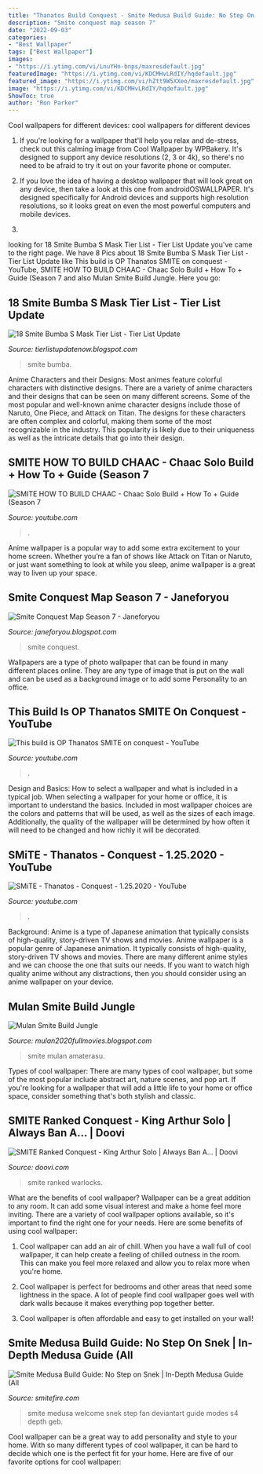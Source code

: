 ```yaml
---
title: "Thanatos Build Conquest - Smite Medusa Build Guide: No Step On Snek"
description: "Smite conquest map season 7"
date: "2022-09-03"
categories:
- "Best Wallpaper"
tags: ["Best Wallpaper"]
images:
- "https://i.ytimg.com/vi/LnuYHn-bnps/maxresdefault.jpg"
featuredImage: "https://i.ytimg.com/vi/KDCMHvLRdIY/hqdefault.jpg"
featured_image: "https://i.ytimg.com/vi/hZtt9W5XXeo/maxresdefault.jpg"
image: "https://i.ytimg.com/vi/KDCMHvLRdIY/hqdefault.jpg"
ShowToc: true
author: "Ron Parker"
---
```



Cool wallpapers for different devices:
cool wallpapers for different devices 

1. If you're looking for a wallpaper that'll help you relax and de-stress, check out this calming image from Cool Wallpaper by WPBakery. It's designed to support any device resolutions (2, 3 or 4k), so there's no need to be afraid to try it out on your favorite phone or computer.

2. If you love the idea of having a desktop wallpaper that will look great on any device, then take a look at this one from androidOSWALLPAPER. It's designed specifically for Android devices and supports high resolution resolutions, so it looks great on even the most powerful computers and mobile devices.

3.

	

		
looking for 18 Smite Bumba S Mask Tier List - Tier List Update you've came to the right page. We have 8 Pics about 18 Smite Bumba S Mask Tier List - Tier List Update like This build is OP Thanatos SMITE on conquest - YouTube, SMITE HOW TO BUILD CHAAC - Chaac Solo Build + How To + Guide (Season 7 and also Mulan Smite Build Jungle. Here you go:
		
    
## 18 Smite Bumba S Mask Tier List - Tier List Update

<img loading=lazy src="https://i.ytimg.com/vi/hZtt9W5XXeo/maxresdefault.jpg" onerror="this.onerror=null;this.src='https://tse2.mm.bing.net/th?id=OIP.U5SM0F-XrdbirYLrMe-UtAHaEK&amp;pid=15.1';" alt="18 Smite Bumba S Mask Tier List - Tier List Update">

_Source: tierlistupdatenow.blogspot.com_

>smite bumba. 

	

Anime Characters and their Designs: Most animes feature colorful characters with distinctive designs.
There are a variety of anime characters and their designs that can be seen on many different screens. Some of the most popular and well-known anime character designs include those of Naruto, One Piece, and Attack on Titan. The designs for these characters are often complex and colorful, making them some of the most recognizable in the industry. This popularity is likely due to their uniqueness as well as the intricate details that go into their design.

    
## SMITE HOW TO BUILD CHAAC - Chaac Solo Build + How To + Guide (Season 7

<img loading=lazy src="https://i.ytimg.com/vi/LnuYHn-bnps/maxresdefault.jpg" onerror="this.onerror=null;this.src='https://tse3.mm.bing.net/th?id=OIP.BO1UgvzSdmz5_XeaxMrhswHaEK&amp;pid=15.1';" alt="SMITE HOW TO BUILD CHAAC - Chaac Solo Build + How To + Guide (Season 7">

_Source: youtube.com_

>. 

	

Anime wallpaper is a popular way to add some extra excitement to your home screen. Whether you’re a fan of shows like Attack on Titan or Naruto, or just want something to look at while you sleep, anime wallpaper is a great way to liven up your space.

    
## Smite Conquest Map Season 7 - Janeforyou

<img loading=lazy src="https://squadstate.com/wp-content/uploads/2020/02/Smite-screenshot.png" onerror="this.onerror=null;this.src='https://tse4.mm.bing.net/th?id=OIP.v54XQ7oYjhcJnzQ_ekiMHgHaJK&amp;pid=15.1';" alt="Smite Conquest Map Season 7 - Janeforyou">

_Source: janeforyou.blogspot.com_

>smite conquest. 

	



Wallpapers are a type of photo wallpaper that can be found in many different places online. They are any type of image that is put on the wall and can be used as a background image or to add some Personality to an office.

    
## This Build Is OP Thanatos SMITE On Conquest - YouTube

<img loading=lazy src="https://i.ytimg.com/vi/_AOTwzLC7Cg/maxresdefault.jpg" onerror="this.onerror=null;this.src='https://tse2.mm.bing.net/th?id=OIP.2Mx8-R-E5MvXQLCiJlavkAHaEK&amp;pid=15.1';" alt="This build is OP Thanatos SMITE on conquest - YouTube">

_Source: youtube.com_

>. 

	

Design and Basics: How to select a wallpaper and what is included in a typical job.
When selecting a wallpaper for your home or office, it is important to understand the basics. Included in most wallpaper choices are the colors and patterns that will be used, as well as the sizes of each image. Additionally, the quality of the wallpaper will be determined by how often it will need to be changed and how richly it will be decorated.

    
## SMiTE - Thanatos - Conquest - 1.25.2020 - YouTube

<img loading=lazy src="https://i.ytimg.com/vi/e_gKzQaMkGc/hqdefault.jpg" onerror="this.onerror=null;this.src='https://tse1.mm.bing.net/th?id=OIP.4ijV0SlpXIlbuUp8OQTK0gHaFj&amp;pid=15.1';" alt="SMiTE - Thanatos - Conquest - 1.25.2020 - YouTube">

_Source: youtube.com_

>. 

	

Background: Anime is a type of Japanese animation that typically consists of high-quality, story-driven TV shows and movies.
Anime wallpaper is a popular genre of Japanese animation. It typically consists of high-quality, story-driven TV shows and movies. There are many different anime styles and we can choose the one that suits our needs. If you want to watch high quality anime without any distractions, then you should consider using an anime wallpaper on your device.

    
## Mulan Smite Build Jungle

<img loading=lazy src="https://i.ytimg.com/vi/B8e1ZTLrBVc/maxresdefault.jpg" onerror="this.onerror=null;this.src='https://tse4.mm.bing.net/th?id=OIP.MOUq1DK_zFg06ncm_myyAwHaEK&amp;pid=15.1';" alt="Mulan Smite Build Jungle">

_Source: mulan2020fullmovies.blogspot.com_

>smite mulan amaterasu. 

	

Types of cool wallpaper:
There are many types of cool wallpaper, but some of the most popular include abstract art, nature scenes, and pop art. If you're looking for a wallpaper that will add a little life to your home or office space, consider something that's both stylish and classic.

    
## SMITE Ranked Conquest - King Arthur Solo | Always Ban A... | Doovi

<img loading=lazy src="https://i.ytimg.com/vi/KDCMHvLRdIY/hqdefault.jpg" onerror="this.onerror=null;this.src='https://tse1.mm.bing.net/th?id=OIP.zbSXqTTrBc2seTsg6-8HsQHaFj&amp;pid=15.1';" alt="SMITE Ranked Conquest - King Arthur Solo | Always Ban A... | Doovi">

_Source: doovi.com_

>smite ranked warlocks. 

	

What are the benefits of cool wallpaper?
Wallpaper can be a great addition to any room. It can add some visual interest and make a home feel more inviting. There are a variety of cool wallpaper options available, so it's important to find the right one for your needs. Here are some benefits of using cool wallpaper: 
1. Cool wallpaper can add an air of chill. When you have a wall full of cool wallpaper, it can help create a feeling of chilled outness in the room. This can make you feel more relaxed and allow you to relax more when you're home. 

2. Cool wallpaper is perfect for bedrooms and other areas that need some lightness in the space. A lot of people find cool wallpaper goes well with dark walls because it makes everything pop together better. 

3. Cool wallpaper is often affordable and easy to get installed on your wall!

    
## Smite Medusa Build Guide: No Step On Snek | In-Depth Medusa Guide (All

<img loading=lazy src="http://pre07.deviantart.net/11a4/th/pre/i/2015/098/1/b/welcome_to_smite__by_marsalinapocalypse-d8owwzm.jpg" onerror="this.onerror=null;this.src='https://tse1.mm.bing.net/th?id=OIP.VegFI2o8697sFM76WDfsYQHaFs&amp;pid=15.1';" alt="Smite Medusa Build Guide: No Step on Snek | In-Depth Medusa Guide (All">

_Source: smitefire.com_

>smite medusa welcome snek step fan deviantart guide modes s4 depth geb. 

	

Cool wallpaper can be a great way to add personality and style to your home. With so many different types of cool wallpaper, it can be hard to decide which one is the perfect fit for your home. Here are five of our favorite options for cool wallpaper: 

